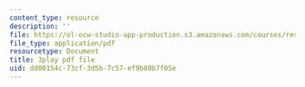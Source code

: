 ```yaml
---
content_type: resource
description: ''
file: https://ol-ocw-studio-app-production.s3.amazonaws.com/courses/res-6-012-introduction-to-probability-spring-2018/dd00154c73cf3d5b7c57ef9b80b7f05e_N3I2ZLbh6zQ.pdf
file_type: application/pdf
resourcetype: Document
title: 3play pdf file
uid: dd00154c-73cf-3d5b-7c57-ef9b80b7f05e
---
```

